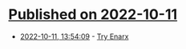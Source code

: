 # [Published on 2022-10-11](index.md)

* [2022-10-11, 13:54:09](https://lobste.rs/s/ullchg/try_enarx) - [Try Enarx](https://try.enarx.dev)
